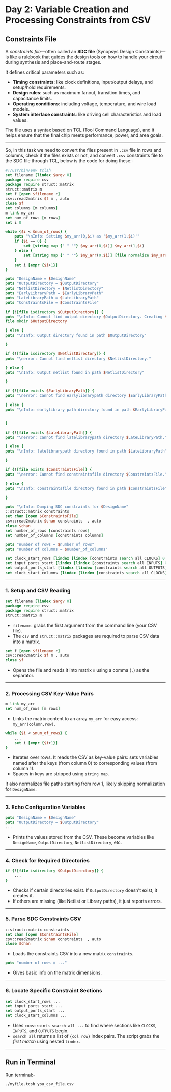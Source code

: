 # Day 2: Variable Creation and Processing Constraints from CSV
## Constraints File 
A *constraints file*—often called an **SDC file** (Synopsys Design Constraints)—is like a rulebook that guides the design tools on how to handle your circuit during synthesis and place-and-route stages.

It defines critical parameters such as:

- **Timing constraints**: like clock definitions, input/output delays, and setup/hold requirements.
- **Design rules**: such as maximum fanout, transition times, and capacitance limits.
- **Operating conditions**: including voltage, temperature, and wire load models.
- **System interface constraints**: like driving cell characteristics and load values.

The file uses a syntax based on TCL (Tool Command Language), and it helps ensure that the final chip meets performance, power, and area goals.

---

So, in this task we need to convert the files present in `.csv` file in rows and columns, check if the files exists or not, and convert `.csv` constraints file to the SDC file through TCL, below is the code for doing these:-

```tcl
#!/usr/bin/env tclsh
set filename [lindex $argv 0]
package require csv
package require struct::matrix
struct::matrix m
set f [open $filename r]
csv::read2matrix $f m , auto
close $f
set columns [m columns]
m link my_arr
set num_of_rows [m rows]
set i 0

while {$i < $num_of_rows} {
    puts "\nInfo: Setting $my_arr(0,$i) as '$my_arr(1,$i)'"
    if {$i == 0} {
        set [string map {" " ""} $my_arr(0,$i)] $my_arr(1,$i)
    } else {
        set [string map {" " ""} $my_arr(0,$i)] [file normalize $my_arr(1,$i)]
    }
    set i [expr {$i+1}]
}

puts "DesignName = $DesignName"
puts "OutputDirectory = $OutputDirectory"
puts "NetlistDirectory = $NetlistDirectory"
puts "EarlyLibraryPath = $EarlyLibraryPath"
puts "LateLibraryPath = $LateLibraryPath"
puts "ConstraintsFile = $ConstraintsFile"

if {![file isdirectory $OutputDirectory]} {
puts "\nInfo: Cannot find output directory $OutputDirectory. Creating $OutputDirectory"
file mkdir $OutputDirectory

} else {
puts "\nInfo: Output directory found in path $OutputDirectory"

}

if {![file isdirectory $NetlistDirectory]} {
puts "\nerror: Cannot find netlist directory $NetlistDirectory."

} else {
puts "\nInfo: Output netlist found in path $NetlistDirectory"

}

if {![file exists $EarlyLibraryPath]} {
puts "\nerror: Cannot find earlylibrarypath directory $EarlyLibraryPath."

} else {
puts "\nInfo: earlylibrary path directory found in path $EarlyLibraryPath"


}

if {![file exists $LateLibraryPath]} {
puts "\nerror: cannot find latelibrarypath directory $LateLibraryPath."

} else {
puts "\nInfo: latelibrarypath directory found in path $LateLibraryPath"

}

if {![file exists $ConstraintsFile]} {
puts "\nerror: Cannot find constraintsfile directory $ConstraintsFile."

} else {
puts "\nInfo: constraintsfile directory found in path $ConstraintsFile"

}

puts "\nInfo: Dumping SDC constraints for $DesignName"
::struct::matrix constraints
set chan [open $ConstraintsFile]
csv::read2matrix $chan constraints  , auto
close $chan
set number_of_rows [constraints rows]
set number_of_columns [constraints columns]

puts "number of rows = $number_of_rows"
puts "number of columns = $number_of_columns"

set clock_start_rows [lindex [lindex [constraints search all CLOCKS] 0 ] 1]
set input_ports_start [lindex [lindex [constraints search all INPUTS] 0] 1]
set output_ports_start [lindex [lindex [constraints search all OUTPUTS] 0] 1]
set clock_start_columns [lindex [lindex [constraints search all CLOCKS] 0] 0
```


---

###  **1. Setup and CSV Reading**
```tcl
set filename [lindex $argv 0]
package require csv
package require struct::matrix
struct::matrix m
```
- `filename`: grabs the first argument from the command line (your CSV file).
- The `csv` and `struct::matrix` packages are required to parse CSV data into a matrix.

```tcl
set f [open $filename r]
csv::read2matrix $f m , auto
close $f
```
- Opens the file and reads it into matrix `m` using a comma (`,`) as the separator.

---

###  **2. Processing CSV Key-Value Pairs**
```tcl
m link my_arr
set num_of_rows [m rows]
```
- Links the matrix content to an array `my_arr` for easy access: `my_arr(column,row)`.

```tcl
while {$i < $num_of_rows} {
    ...
    set i [expr {$i+1}]
}
```
- Iterates over rows. It reads the CSV as key-value pairs: sets variables named after the keys (from column 0) to corresponding values (from column 1).
- Spaces in keys are stripped using `string map`.

It also normalizes file paths starting from row 1, likely skipping normalization for `DesignName`.

---

###  **3. Echo Configuration Variables**
```tcl
puts "DesignName = $DesignName"
puts "OutputDirectory = $OutputDirectory"
...
```
- Prints the values stored from the CSV. These become variables like `DesignName`, `OutputDirectory`, `NetlistDirectory`, etc.

---

###  **4. Check for Required Directories**
```tcl
if {![file isdirectory $OutputDirectory]} {
    ...
}
```
- Checks if certain directories exist. If `OutputDirectory` doesn't exist, it creates it.
- If others are missing (like Netlist or Library paths), it just reports errors.

---

###  **5. Parse SDC Constraints CSV**
```tcl
::struct::matrix constraints
set chan [open $ConstraintsFile]
csv::read2matrix $chan constraints  , auto
close $chan
```
- Loads the constraints CSV into a new matrix `constraints`.

```tcl
puts "number of rows = ..."
```
- Gives basic info on the matrix dimensions.

---

###  **6. Locate Specific Constraint Sections**
```tcl
set clock_start_rows ...
set input_ports_start ...
set output_ports_start ...
set clock_start_columns ...
```
- Uses `constraints search all ...` to find where sections like `CLOCKS`, `INPUTS`, and `OUTPUTS` begin.
- `search all` returns a list of `{col row}` index pairs. The script grabs the *first match* using nested `lindex`.

---

## Run in Terminal

Run terminal:-
```bash
./myfile.tcsh you_csv_file.csv
```






















